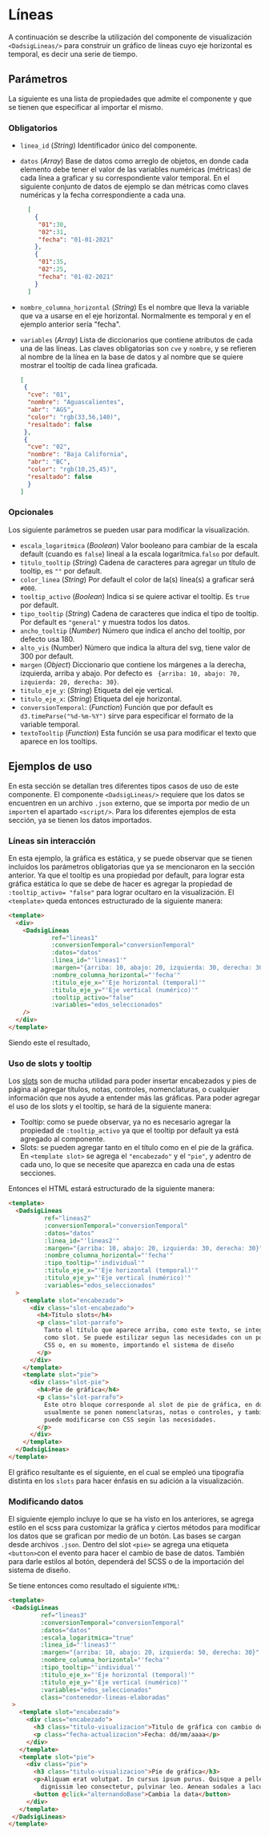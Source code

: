 # Líneas

A continuación se describe la utilización del componente de visualización `<DadsigLineas/>` para construir un
gráfico de líneas cuyo eje horizontal es temporal, es decir una serie de tiempo.

## Parámetros

La siguiente es una lista de propiedades que admite el componente y que se tienen que especificar al importar el mismo.

### Obligatorios

* `linea_id` (_String_) Identificador único del componente.
* `datos` (_Array_) Base de datos como arreglo de objetos, en donde cada elemento debe tener el valor de las variables 
numéricas (métricas) de cada línea a graficar y su correspondiente valor temporal. En el siguiente conjunto de datos 
de ejemplo se dan métricas como claves numéricas y la fecha correspondiente a cada una.

    ```json
      [
        {
         "01":30,
         "02":31,
         "fecha": "01-01-2021"
        },
        {
         "01":35,
         "02":25,
         "fecha": "01-02-2021"
        }
      ]
    ```

* `nombre_columna_horizontal` (_String_) Es el nombre que lleva la variable que va a usarse en el eje horizontal.
  Normalmente es temporal y en el ejemplo anterior sería "fecha".
* `variables` (_Array_) Lista de diccionarios que contiene atributos de cada una de las líneas. Las claves
  obligatorias son `cve` y `nombre`, y se refieren al nombre de la línea en la base de datos y al nombre que se quiere 
  mostrar el tooltip de cada línea graficada.

  ```json
  [
   {
    "cve": "01",
    "nombre": "Aguascalientes",
    "abr": "AGS",
    "color": "rgb(33,56,140)",
    "resaltado": false
   },
   {
    "cve": "02",
    "nombre": "Baja California",
    "abr": "BC",
    "color": "rgb(10,25,45)",
    "resaltado": false
    }
  ]
  ```

### Opcionales

Los siguiente parámetros se pueden usar para modificar la visualización.

* `escala_logaritmica` (_Boolean_) Valor booleano para cambiar de la escala default (cuando es `false`) lineal a la 
escala logarítmica.`falso` por default.
* `titulo_tooltip` (_String_) Cadena de caracteres para agregar un título de tooltip, es `""` por default.
* `color_linea` (_String_) Por default el color de la(s) línea(s) a graficar será `#000`.
* `tooltip_activo` (_Boolean_) Indica si se quiere activar el tooltip. Es `true` por default.
* `tipo_tooltip` (_String_) Cadena de caracteres que indica el tipo de tooltip. Por default es `"general"` y 
muestra todos los datos.
* `ancho_tooltip` (_Number_) Número que indica el ancho del tooltip, por defecto usa 180.
* `alto_vis` (Number) Número que indica la altura del svg, tiene valor de 300 por default.
* `margen` (_Object_) Diccionario que contiene los márgenes a la derecha, izquierda, arriba y abajo. Por defecto
  es ` {arriba: 10, abajo: 70, izquierda: 20, derecha: 30}`.
* `titulo_eje_y`: (_String_) Etiqueta del eje vertical.
* `titulo_eje_x`: (_String_) Etiqueta del eje horizontal.
* `conversionTemporal`: (_Function_) Función que por default es `d3.timeParse("%d-%m-%Y")` sirve para especificar el
  formato de la variable temporal.
* `textoTooltip` (_Function_) Esta función se usa para modificar el texto que aparece en los tooltips.

## Ejemplos de uso

En esta sección se detallan tres diferentes tipos casos de uso de este componente. El componente `<DadsigLineas/>`
requiere que los datos se encuentren en un archivo `.json` externo, que se importa por medio de un `import`en el 
apartado `<script/>`. Para los diferentes ejemplos de esta sección, ya se tienen los datos importados.

### Líneas sin interacción

En esta ejemplo, la gráfica es estática, y se puede observar que se tienen incluídos los parámetros obligatorias que ya
se mencionaron en la sección anterior. Ya que el tooltip es una propiedad por default, para lograr esta gráfica estática
lo que se debe de hacer es agregar la propiedad de `:tooltip_activo= "false"` para lograr ocultaro en la visualización. 
El `<template>` queda entonces estructurado de la siguiente manera:

```html
<template>
  <div>
    <DadsigLineas
            ref="lineas1"
            :conversionTemporal="conversionTemporal"
            :datos="datos"
            :linea_id="'lineas1'"
            :margen="{arriba: 10, abajo: 20, izquierda: 30, derecha: 30}"
            :nombre_columna_horizontal="'fecha'"
            :titulo_eje_x="'Eje horizontal (temporal)'"
            :titulo_eje_y="'Eje vertical (numérico)'"
            :tooltip_activo="false"
            :variables="edos_seleccionados"
    />
  </div>
</template>
```

Siendo este el resultado,

<lineas-basico/>

### Uso de slots y tooltip
Los [slots](https://vuejs.org/guide/components/slots.html) son de mucha utilidad para poder insertar encabezados y pies 
de página al agregar títulos, notas, controles, nomenclaturas, o cualquier información que nos ayude a entender más 
las gráficas. Para poder agregar el uso de los slots y el tooltip, se hará de la siguiente manera:

* Tooltip: como se puede observar, ya no es necesario agregar la propiedad de `:tooltip_activo` ya que el tooltip por 
  default ya está agregado al componente.
* Slots: se pueden agregar tanto en el título como en el pie de la gráfica. En `<template slot>` se agrega el
  `"encabezado"` y el `"pie"`, y adentro de cada uno, lo que se necesite que aparezca en cada una de estas secciones.

Entonces el HTML estará estructurado de la siguiente manera:

```html
<template>
  <DadsigLineas
          ref="lineas2"
          :conversionTemporal="conversionTemporal"
          :datos="datos"
          :linea_id="'lineas2'"
          :margen="{arriba: 10, abajo: 20, izquierda: 30, derecha: 30}"
          :nombre_columna_horizontal="'fecha'"
          :tipo_tooltip="'individual'"
          :titulo_eje_x="'Eje horizontal (temporal)'"
          :titulo_eje_y="'Eje vertical (numérico)'"
          :variables="edos_seleccionados"
  >
    <template slot="encabezado">
      <div class="slot-encabezado">
        <h4>Título slots</h4>
        <p class="slot-parrafo">
          Tanto el título que aparece arriba, como este texto, se integran
          como slot. Se puede estilizar segun las necesidades con un poco de
          CSS o, en su momento, importando el sistema de diseño
        </p>
      </div>
    </template>
    <template slot="pie">
      <div class="slot-pie">
        <h4>Pie de gráfica</h4>
        <p class="slot-parrafo">
          Este otro bloque corresponde al slot de pie de gráfica, en donde
          usualmente se ponen nomenclaturas, notas o controles, y también
          puede modificarse con CSS según las necesidades.
        </p>
      </div>
    </template>
  </DadsigLineas>
</template>
```
El gráfico resultante es el siguiente, en el cual se empleó una tipografía distinta en los `slots` para
hacer énfasis en su adición a la visualización.

<lineas-slots-tooltip/>

### Modificando datos

El siguiente ejemplo incluye lo que se ha visto en los anteriores, se agrega estilo en el scss para customizar la
gráfica y ciertos métodos para modificar los datos que se grafican por medio de un botón. Las bases se cargan
desde archivos `.json`. Dentro del slot `<pie>` se agrega una etiqueta `<button>`con el evento para hacer el 
cambio de base de datos. También para darle estilos al botón, dependerá del SCSS o de la importación del 
sistema de diseño.

Se tiene entonces como resultado el siguiente `HTML`:
 ```html
<template>
  <DadsigLineas
          ref="lineas3"
          :conversionTemporal="conversionTemporal"
          :datos="datos"
          :escala_logaritmica="true"
          :linea_id="'lineas3'"
          :margen="{arriba: 10, abajo: 20, izquierda: 50, derecha: 30}"
          :nombre_columna_horizontal="'fecha'"
          :tipo_tooltip="'individual'"
          :titulo_eje_x="'Eje horizontal (temporal)'"
          :titulo_eje_y="'Eje vertical (numérico)'"
          :variables="edos_seleccionados"
          class="contenedor-lineas-elaboradas"
  >
    <template slot="encabezado">
      <div class="encabezado">
        <h3 class="titulo-visualizacion">Titulo de gráfica con cambio de datos</h3>
        <p class="fecha-actualizacion">Fecha: dd/mm/aaaa</p>
      </div>
    </template>
    <template slot="pie">
      <div class="pie">
        <h3 class="titulo-visualizacion">Pie de gráfica</h3>
        <p>Aliquam erat volutpat. In cursus ipsum purus. Quisque a pellentesque justo. Donec nec justo sodales,
          dignissim leo consectetur, pulvinar leo. Aenean sodales a lacus eget porta.</p>
        <button @click="alternandoBase">Cambia la data</button>
      </div>
    </template>
  </DadsigLineas>
</template>
```
<lineas-cambiando-base/>